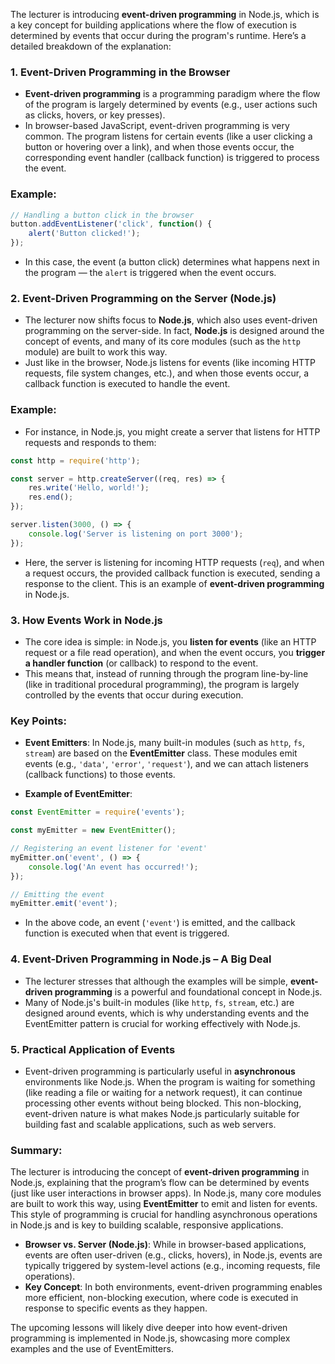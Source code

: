 The lecturer is introducing **event-driven programming** in Node.js, which is a key concept for building applications where the flow of execution is determined by events that occur during the program's runtime. Here’s a detailed breakdown of the explanation:

### 1. **Event-Driven Programming in the Browser**
   - **Event-driven programming** is a programming paradigm where the flow of the program is largely determined by events (e.g., user actions such as clicks, hovers, or key presses).
   - In browser-based JavaScript, event-driven programming is very common. The program listens for certain events (like a user clicking a button or hovering over a link), and when those events occur, the corresponding event handler (callback function) is triggered to process the event.
   
   ### Example:
   ```js
   // Handling a button click in the browser
   button.addEventListener('click', function() {
       alert('Button clicked!');
   });
   ```

   - In this case, the event (a button click) determines what happens next in the program — the `alert` is triggered when the event occurs.

### 2. **Event-Driven Programming on the Server (Node.js)**
   - The lecturer now shifts focus to **Node.js**, which also uses event-driven programming on the server-side. In fact, **Node.js** is designed around the concept of events, and many of its core modules (such as the `http` module) are built to work this way.
   - Just like in the browser, Node.js listens for events (like incoming HTTP requests, file system changes, etc.), and when those events occur, a callback function is executed to handle the event.

   ### Example:
   - For instance, in Node.js, you might create a server that listens for HTTP requests and responds to them:
   ```js
   const http = require('http');
   
   const server = http.createServer((req, res) => {
       res.write('Hello, world!');
       res.end();
   });
   
   server.listen(3000, () => {
       console.log('Server is listening on port 3000');
   });
   ```

   - Here, the server is listening for incoming HTTP requests (`req`), and when a request occurs, the provided callback function is executed, sending a response to the client. This is an example of **event-driven programming** in Node.js.

### 3. **How Events Work in Node.js**
   - The core idea is simple: in Node.js, you **listen for events** (like an HTTP request or a file read operation), and when the event occurs, you **trigger a handler function** (or callback) to respond to the event.
   - This means that, instead of running through the program line-by-line (like in traditional procedural programming), the program is largely controlled by the events that occur during execution.

   ### Key Points:
   - **Event Emitters**: In Node.js, many built-in modules (such as `http`, `fs`, `stream`) are based on the **EventEmitter** class. These modules emit events (e.g., `'data'`, `'error'`, `'request'`), and we can attach listeners (callback functions) to those events.
   
   - **Example of EventEmitter**:
   ```js
   const EventEmitter = require('events');
   
   const myEmitter = new EventEmitter();
   
   // Registering an event listener for 'event'
   myEmitter.on('event', () => {
       console.log('An event has occurred!');
   });
   
   // Emitting the event
   myEmitter.emit('event');
   ```

   - In the above code, an event (`'event'`) is emitted, and the callback function is executed when that event is triggered.

### 4. **Event-Driven Programming in Node.js – A Big Deal**
   - The lecturer stresses that although the examples will be simple, **event-driven programming** is a powerful and foundational concept in Node.js.
   - Many of Node.js's built-in modules (like `http`, `fs`, `stream`, etc.) are designed around events, which is why understanding events and the EventEmitter pattern is crucial for working effectively with Node.js.

### 5. **Practical Application of Events**
   - Event-driven programming is particularly useful in **asynchronous** environments like Node.js. When the program is waiting for something (like reading a file or waiting for a network request), it can continue processing other events without being blocked. This non-blocking, event-driven nature is what makes Node.js particularly suitable for building fast and scalable applications, such as web servers.

### Summary:
The lecturer is introducing the concept of **event-driven programming** in Node.js, explaining that the program’s flow can be determined by events (just like user interactions in browser apps). In Node.js, many core modules are built to work this way, using **EventEmitter** to emit and listen for events. This style of programming is crucial for handling asynchronous operations in Node.js and is key to building scalable, responsive applications.

- **Browser vs. Server (Node.js)**: While in browser-based applications, events are often user-driven (e.g., clicks, hovers), in Node.js, events are typically triggered by system-level actions (e.g., incoming requests, file operations).
- **Key Concept**: In both environments, event-driven programming enables more efficient, non-blocking execution, where code is executed in response to specific events as they happen. 

The upcoming lessons will likely dive deeper into how event-driven programming is implemented in Node.js, showcasing more complex examples and the use of EventEmitters.